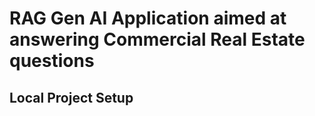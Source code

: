# RAG Gen AI Application aimed at answering Commercial Real Estate questions

## Local Project Setup
